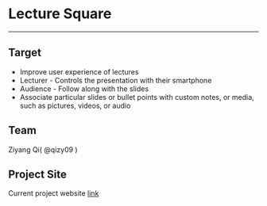 # Lecture Square

-----------
## Target
* Improve user experience of lectures
* Lecturer - Controls the presentation with their smartphone
* Audience - Follow along with the slides
* Associate particular slides or bullet points with custom notes, or media, such as pictures, videos, or audio

## Team
Ziyang Qi( @qizy09 )<!-- , Alok Gupta(alokg95), Tyler Vuong -->

## Project Site
Current project website [link](https://qizy09.github.io/lecture-square)
